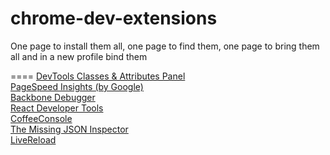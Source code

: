 chrome-dev-extensions
=====================

One page to install them all, one page to find them, one page to bring them all and in a new profile bind them


====
[DevTools Classes & Attributes Panel](https://chrome.google.com/webstore/detail/devtools-classes-atribute/biabbcomlbkpheflaadfacefiajmjoed)  
[PageSpeed Insights (by Google)](https://chrome.google.com/webstore/detail/pagespeed-insights-by-goo/gplegfbjlmmehdoakndmohflojccocli)  
[Backbone Debugger](https://chrome.google.com/webstore/detail/backbone-debugger/bhljhndlimiafopmmhjlgfpnnchjjbhd)  
[React Developer Tools](https://chrome.google.com/webstore/detail/react-developer-tools/fmkadmapgofadopljbjfkapdkoienihi)  
[CoffeeConsole](https://chrome.google.com/webstore/detail/coffeeconsole/ladbkfdlnaibelfidknofapbbdlhadfp)  
[The Missing JSON Inspector](https://chrome.google.com/webstore/detail/the-missing-json-inspecto/hhffklcokfpbcajebmnpijpkaeadlgfn)  
[LiveReload](https://chrome.google.com/webstore/detail/livereload/jnihajbhpnppcggbcgedagnkighmdlei?)

